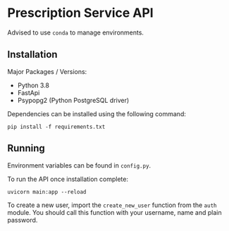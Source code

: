 # Prescription Service API
Advised to use `conda` to manage environments.

## Installation

Major Packages / Versions:
- Python 3.8
- FastApi
- Psypopg2 (Python PostgreSQL driver)

Dependencies can be installed using the following command:
```
pip install -f requirements.txt
```

## Running
Environment variables can be found in `config.py`. 

To run the API once installation complete:
```
uvicorn main:app --reload
```

To create a new user, import the `create_new_user` function from the `auth` module.
You should call this function with your username, name and plain password.
